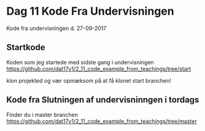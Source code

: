 # Dag 11 Kode Fra Undervisningen
Kode fra undervisningen d. 27-09-2017

## Startkode
Koden som jeg startede med sidste gang i undervisningen
https://github.com/dat17v1/2_11_code_example_from_teachings/tree/start

klon projekted og vær opmæksom på at få klonet start branchen!

## Kode fra Slutningen af undervisninngen i tordags
Finder du i master branchen    
https://github.com/dat17v1/2_11_code_example_from_teachings/tree/master
